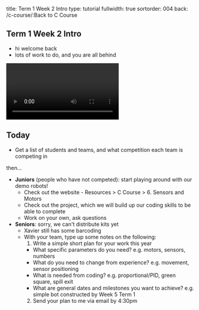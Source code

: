 title: Term 1 Week 2 Intro
type: tutorial
fullwidth: true
sortorder: 004
back: /c-course/:Back to C Course

## Term 1 Week 2 Intro

 - hi welcome back
 - lots of work to do, and you are all behind

<video style="max-width:300px;width:100%" height="auto" controls>
<source src="{attach}video-1548544378.mp4" type="video/mp4" >
Your browser does not support the video tag.
</video>

## Today

- Get a list of students and teams, and what competition each team is competing in

then...

- **Juniors** (people who have not competed): start playing around with our demo robots! 
  - Check out the website - Resources > C Course > 6. Sensors and Motors
  - Check out the project, which we will build up our coding skills to be able to complete
  - Work on your own, ask questions
- **Seniors**: sorry, we can't distribute kits yet
  - Xavier still has some barcoding
  - With your team, type up some notes on the following:
    1. Write a simple short plan for your work this year
      - What specific parameters do you need? e.g. motors, sensors, numbers
      - What do you need to change from experience? e.g. movement, sensor positioning
      - What is needed from coding? e.g. proportional/PID, green square, spill exit
      - What are general dates and milestones you want to achieve? e.g. simple bot constructed by Week 5 Term 1
    2. Send your plan to me via email by 4:30pm